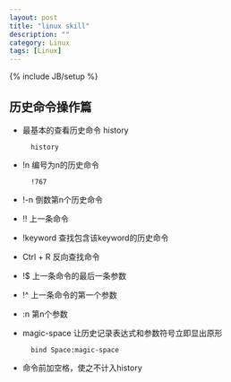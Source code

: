 ```yaml
---
layout: post
title: "linux skill"
description: ""
category: Linux
tags: [Linux]
---
```

{% include JB/setup %}

## 历史命令操作篇

* 最基本的查看历史命令 history

        history
* !n 编号为n的历史命令

        !767
* !-n  倒数第n个历史命令
* !!  上一条命令
* !keyword  查找包含该keyword的历史命令
* Ctrl + R  反向查找命令
* !$  上一条命令的最后一条参数
* !^  上一条命令的第一个参数
* :n  第n个参数
* magic-space  让历史记录表达式和参数符号立即显出原形
        
        bind Space:magic-space
* 命令前加空格，使之不计入history
   